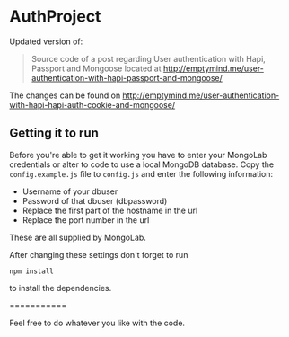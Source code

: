 AuthProject
===========

Updated version of:
> Source code of a post regarding User authentication with Hapi, Passport and Mongoose located at 
> <http://emptymind.me/user-authentication-with-hapi-passport-and-mongoose/>

The changes can be found on <http://emptymind.me/user-authentication-with-hapi-hapi-auth-cookie-and-mongoose/>

## Getting it to run

Before you're able to get it working you have to enter your MongoLab credentials or alter to code to use a local MongoDB database. Copy the `config.example.js` file to `config.js` and enter the following information:

- Username of your dbuser
- Password of that dbuser (dbpassword)
- Replace the first part of the hostname in the url
- Replace the port number in the url

These are all supplied by MongoLab.

After changing these settings don't forget to run
```
npm install
```

to install the dependencies.

===========

Feel free to do whatever you like with the code.
